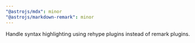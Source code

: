 ```yaml
---
"@astrojs/mdx": minor
"@astrojs/markdown-remark": minor
---
```


Handle syntax highlighting using rehype plugins instead of remark plugins.
